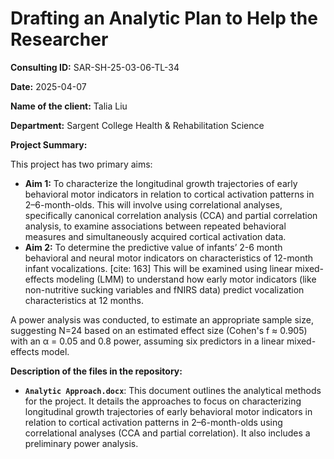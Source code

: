 # Drafting an Analytic Plan to Help the Researcher

**Consulting ID:** SAR-SH-25-03-06-TL-34

**Date:** 2025-04-07

**Name of the client:** Talia Liu

**Department:** Sargent College Health & Rehabilitation Science 

**Project Summary:**

This project has two primary aims:
* **Aim 1:** To characterize the longitudinal growth trajectories of early behavioral motor indicators in relation to cortical activation patterns in 2–6-month-olds. This will involve using correlational analyses, specifically canonical correlation analysis (CCA) and partial correlation analysis, to examine associations between repeated behavioral measures and simultaneously acquired cortical activation data.
* **Aim 2:** To determine the predictive value of infants’ 2-6 month behavioral and neural motor indicators on characteristics of 12-month infant vocalizations. [cite: 163] This will be examined using linear mixed-effects modeling (LMM) to understand how early motor indicators (like non-nutritive sucking variables and fNIRS data) predict vocalization characteristics at 12 months.

A power analysis was conducted, to estimate an appropriate sample size, suggesting N=24 based on an estimated effect size (Cohen's f ≈ 0.905) with an α = 0.05 and 0.8 power, assuming six predictors in a linear mixed-effects model.

**Description of the files in the repository:**

* **`Analytic Approach.docx`**: This document outlines the analytical methods for the project. It details the approaches to focus on characterizing longitudinal growth trajectories of early behavioral motor indicators in relation to cortical activation patterns in 2–6-month-olds using correlational analyses (CCA and partial correlation). It also includes a preliminary power analysis.
